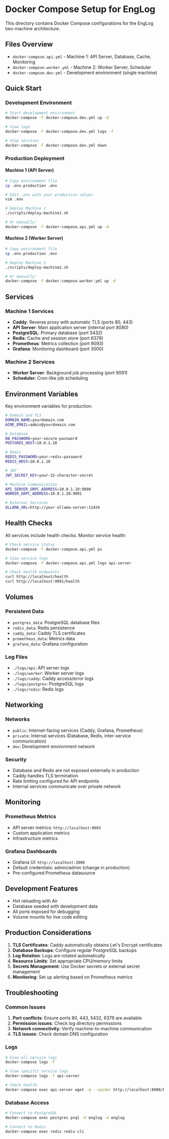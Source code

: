 # Docker Compose Setup for EngLog

This directory contains Docker Compose configurations for the EngLog two-machine architecture.

## Files Overview

- `docker-compose.api.yml` - Machine 1: API Server, Database, Cache, Monitoring
- `docker-compose.worker.yml` - Machine 2: Worker Server, Scheduler
- `docker-compose.dev.yml` - Development environment (single machine)

## Quick Start

### Development Environment

```bash
# Start development environment
docker-compose -f docker-compose.dev.yml up -d

# View logs
docker-compose -f docker-compose.dev.yml logs -f

# Stop services
docker-compose -f docker-compose.dev.yml down
```

### Production Deployment

#### Machine 1 (API Server)
```bash
# Copy environment file
cp .env.production .env

# Edit .env with your production values
vim .env

# Deploy Machine 1
./scripts/deploy-machine1.sh

# Or manually:
docker-compose -f docker-compose.api.yml up -d
```

#### Machine 2 (Worker Server)
```bash
# Copy environment file
cp .env.production .env

# Deploy Machine 2
./scripts/deploy-machine2.sh

# Or manually:
docker-compose -f docker-compose.worker.yml up -d
```

## Services

### Machine 1 Services
- **Caddy**: Reverse proxy with automatic TLS (ports 80, 443)
- **API Server**: Main application server (internal port 8080)
- **PostgreSQL**: Primary database (port 5432)
- **Redis**: Cache and session store (port 6379)
- **Prometheus**: Metrics collection (port 9093)
- **Grafana**: Monitoring dashboard (port 3000)

### Machine 2 Services
- **Worker Server**: Background job processing (port 9091)
- **Scheduler**: Cron-like job scheduling

## Environment Variables

Key environment variables for production:

```bash
# Domain and TLS
DOMAIN_NAME=yourdomain.com
ACME_EMAIL=admin@yourdomain.com

# Database
DB_PASSWORD=your-secure-password
POSTGRES_HOST=10.0.1.10

# Redis
REDIS_PASSWORD=your-redis-password
REDIS_HOST=10.0.1.10

# JWT
JWT_SECRET_KEY=your-32-character-secret

# Machine Communication
API_SERVER_GRPC_ADDRESS=10.0.1.10:9090
WORKER_GRPC_ADDRESS=10.0.1.20:9091

# External Services
OLLAMA_URL=http://your-ollama-server:11434
```

## Health Checks

All services include health checks. Monitor service health:

```bash
# Check service status
docker-compose -f docker-compose.api.yml ps

# View service logs
docker-compose -f docker-compose.api.yml logs api-server

# Check health endpoints
curl http://localhost/health
curl http://localhost:9091/health
```

## Volumes

### Persistent Data
- `postgres_data`: PostgreSQL database files
- `redis_data`: Redis persistence
- `caddy_data`: Caddy TLS certificates
- `prometheus_data`: Metrics data
- `grafana_data`: Grafana configuration

### Log Files
- `./logs/api`: API server logs
- `./logs/worker`: Worker server logs
- `./logs/caddy`: Caddy access/error logs
- `./logs/postgres`: PostgreSQL logs
- `./logs/redis`: Redis logs

## Networking

### Networks
- `public`: Internet-facing services (Caddy, Grafana, Prometheus)
- `private`: Internal services (Database, Redis, inter-service communication)
- `dev`: Development environment network

### Security
- Database and Redis are not exposed externally in production
- Caddy handles TLS termination
- Rate limiting configured for API endpoints
- Internal services communicate over private network

## Monitoring

### Prometheus Metrics
- API server metrics: `http://localhost:9093`
- Custom application metrics
- Infrastructure metrics

### Grafana Dashboards
- Grafana UI: `http://localhost:3000`
- Default credentials: admin/admin (change in production)
- Pre-configured Prometheus datasource

## Development Features

- Hot reloading with Air
- Database seeded with development data
- All ports exposed for debugging
- Volume mounts for live code editing

## Production Considerations

1. **TLS Certificates**: Caddy automatically obtains Let's Encrypt certificates
2. **Database Backups**: Configure regular PostgreSQL backups
3. **Log Rotation**: Logs are rotated automatically
4. **Resource Limits**: Set appropriate CPU/memory limits
5. **Secrets Management**: Use Docker secrets or external secret management
6. **Monitoring**: Set up alerting based on Prometheus metrics

## Troubleshooting

### Common Issues

1. **Port conflicts**: Ensure ports 80, 443, 5432, 6379 are available
2. **Permission issues**: Check log directory permissions
3. **Network connectivity**: Verify machine-to-machine communication
4. **TLS issues**: Check domain DNS configuration

### Logs
```bash
# View all service logs
docker-compose logs -f

# View specific service logs
docker-compose logs -f api-server

# Check health
docker-compose exec api-server wget -q --spider http://localhost:8080/health
```

### Database Access
```bash
# Connect to PostgreSQL
docker-compose exec postgres psql -U englog -d englog

# Connect to Redis
docker-compose exec redis redis-cli
```
